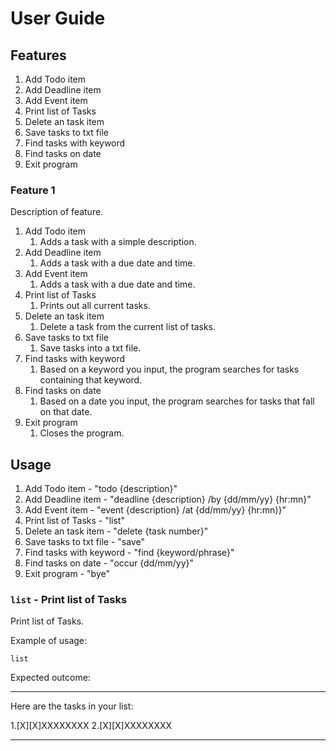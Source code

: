 # User Guide

## Features 
1. Add Todo item
1. Add Deadline item
1. Add Event item
1. Print list of Tasks
1. Delete an task item
1. Save tasks to txt file
1. Find tasks with keyword
1. Find tasks on date
1. Exit program

### Feature 1 
Description of feature.
1. Add Todo item
   1. Adds a task with a simple description. 
1. Add Deadline item
   1. Adds a task with a due date and time.
1. Add Event item
   1. Adds a task with a due date and time.
1. Print list of Tasks
   1. Prints out all current tasks.
1. Delete an task item
   1. Delete a task from the current list of tasks.
1. Save tasks to txt file
   1. Save tasks into a txt file.
1. Find tasks with keyword
   1. Based on a keyword you input, the program searches for tasks containing that keyword.
1. Find tasks on date
   1. Based on a date you input, the program searches for tasks that fall on that date.
1. Exit program
   1. Closes the program.

## Usage
1. Add Todo item - "todo {description}"
1. Add Deadline item - "deadline {description} /by {dd/mm/yy} {hr:mn}"
1. Add Event item - "event {description} /at {dd/mm/yy} {hr:mn)}"
1. Print list of Tasks - "list"
1. Delete an task item - "delete {task number}"
1. Save tasks to txt file - "save"
1. Find tasks with keyword - "find {keyword/phrase}"
1. Find tasks on date - "occur {dd/mm/yy}"
1. Exit program - "bye"

### `list` - Print list of Tasks

Print list of Tasks.

Example of usage: 

`list`

Expected outcome:

____________________________________________________________
 Here are the tasks in your list:

 1.[X][X]XXXXXXXX
 2.[X][X]XXXXXXXX

____________________________________________________________

